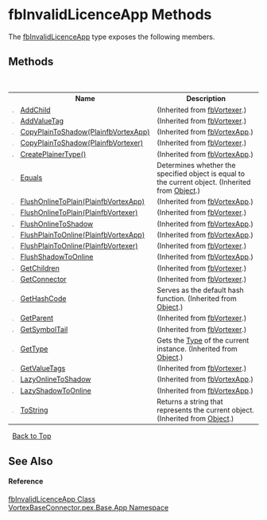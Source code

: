 # fbInvalidLicenceApp Methods
 

The <a href="T_VortexBaseConnector_pex_Base_App_fbInvalidLicenceApp.md">fbInvalidLicenceApp</a> type exposes the following members.


## Methods
&nbsp;<table><tr><th></th><th>Name</th><th>Description</th></tr><tr><td>![Public method](media/pubmethod.gif "Public method")</td><td><a href="M_VortexBase_fbVortexer_AddChild.md">AddChild</a></td><td> (Inherited from <a href="T_VortexBase_fbVortexer.md">fbVortexer</a>.)</td></tr><tr><td>![Public method](media/pubmethod.gif "Public method")</td><td><a href="M_VortexBase_fbVortexer_AddValueTag.md">AddValueTag</a></td><td> (Inherited from <a href="T_VortexBase_fbVortexer.md">fbVortexer</a>.)</td></tr><tr><td>![Public method](media/pubmethod.gif "Public method")</td><td><a href="M_VortexBase_fbVortexApp_CopyPlainToShadow.md">CopyPlainToShadow(PlainfbVortexApp)</a></td><td> (Inherited from <a href="T_VortexBase_fbVortexApp.md">fbVortexApp</a>.)</td></tr><tr><td>![Public method](media/pubmethod.gif "Public method")</td><td><a href="M_VortexBase_fbVortexer_CopyPlainToShadow.md">CopyPlainToShadow(PlainfbVortexer)</a></td><td> (Inherited from <a href="T_VortexBase_fbVortexer.md">fbVortexer</a>.)</td></tr><tr><td>![Public method](media/pubmethod.gif "Public method")</td><td><a href="M_VortexBase_fbVortexApp_CreatePlainerType.md">CreatePlainerType()</a></td><td> (Inherited from <a href="T_VortexBase_fbVortexApp.md">fbVortexApp</a>.)</td></tr><tr><td>![Public method](media/pubmethod.gif "Public method")</td><td><a href="https://docs.microsoft.com/dotnet/api/system.object.equals#System_Object_Equals_System_Object_" target="_blank">Equals</a></td><td>
Determines whether the specified object is equal to the current object.
 (Inherited from <a href="https://docs.microsoft.com/dotnet/api/system.object" target="_blank">Object</a>.)</td></tr><tr><td>![Public method](media/pubmethod.gif "Public method")</td><td><a href="M_VortexBase_fbVortexApp_FlushOnlineToPlain.md">FlushOnlineToPlain(PlainfbVortexApp)</a></td><td> (Inherited from <a href="T_VortexBase_fbVortexApp.md">fbVortexApp</a>.)</td></tr><tr><td>![Public method](media/pubmethod.gif "Public method")</td><td><a href="M_VortexBase_fbVortexer_FlushOnlineToPlain.md">FlushOnlineToPlain(PlainfbVortexer)</a></td><td> (Inherited from <a href="T_VortexBase_fbVortexer.md">fbVortexer</a>.)</td></tr><tr><td>![Public method](media/pubmethod.gif "Public method")</td><td><a href="M_VortexBase_fbVortexApp_FlushOnlineToShadow.md">FlushOnlineToShadow</a></td><td> (Inherited from <a href="T_VortexBase_fbVortexApp.md">fbVortexApp</a>.)</td></tr><tr><td>![Public method](media/pubmethod.gif "Public method")</td><td><a href="M_VortexBase_fbVortexApp_FlushPlainToOnline.md">FlushPlainToOnline(PlainfbVortexApp)</a></td><td> (Inherited from <a href="T_VortexBase_fbVortexApp.md">fbVortexApp</a>.)</td></tr><tr><td>![Public method](media/pubmethod.gif "Public method")</td><td><a href="M_VortexBase_fbVortexer_FlushPlainToOnline.md">FlushPlainToOnline(PlainfbVortexer)</a></td><td> (Inherited from <a href="T_VortexBase_fbVortexer.md">fbVortexer</a>.)</td></tr><tr><td>![Public method](media/pubmethod.gif "Public method")</td><td><a href="M_VortexBase_fbVortexApp_FlushShadowToOnline.md">FlushShadowToOnline</a></td><td> (Inherited from <a href="T_VortexBase_fbVortexApp.md">fbVortexApp</a>.)</td></tr><tr><td>![Public method](media/pubmethod.gif "Public method")</td><td><a href="M_VortexBase_fbVortexer_GetChildren.md">GetChildren</a></td><td> (Inherited from <a href="T_VortexBase_fbVortexer.md">fbVortexer</a>.)</td></tr><tr><td>![Public method](media/pubmethod.gif "Public method")</td><td><a href="M_VortexBase_fbVortexer_GetConnector.md">GetConnector</a></td><td> (Inherited from <a href="T_VortexBase_fbVortexer.md">fbVortexer</a>.)</td></tr><tr><td>![Public method](media/pubmethod.gif "Public method")</td><td><a href="https://docs.microsoft.com/dotnet/api/system.object.gethashcode#System_Object_GetHashCode" target="_blank">GetHashCode</a></td><td>
Serves as the default hash function.
 (Inherited from <a href="https://docs.microsoft.com/dotnet/api/system.object" target="_blank">Object</a>.)</td></tr><tr><td>![Public method](media/pubmethod.gif "Public method")</td><td><a href="M_VortexBase_fbVortexer_GetParent.md">GetParent</a></td><td> (Inherited from <a href="T_VortexBase_fbVortexer.md">fbVortexer</a>.)</td></tr><tr><td>![Public method](media/pubmethod.gif "Public method")</td><td><a href="M_VortexBase_fbVortexer_GetSymbolTail.md">GetSymbolTail</a></td><td> (Inherited from <a href="T_VortexBase_fbVortexer.md">fbVortexer</a>.)</td></tr><tr><td>![Public method](media/pubmethod.gif "Public method")</td><td><a href="https://docs.microsoft.com/dotnet/api/system.object.gettype#System_Object_GetType" target="_blank">GetType</a></td><td>
Gets the <a href="https://docs.microsoft.com/dotnet/api/system.type" target="_blank">Type</a> of the current instance.
 (Inherited from <a href="https://docs.microsoft.com/dotnet/api/system.object" target="_blank">Object</a>.)</td></tr><tr><td>![Public method](media/pubmethod.gif "Public method")</td><td><a href="M_VortexBase_fbVortexer_GetValueTags.md">GetValueTags</a></td><td> (Inherited from <a href="T_VortexBase_fbVortexer.md">fbVortexer</a>.)</td></tr><tr><td>![Public method](media/pubmethod.gif "Public method")</td><td><a href="M_VortexBase_fbVortexApp_LazyOnlineToShadow.md">LazyOnlineToShadow</a></td><td> (Inherited from <a href="T_VortexBase_fbVortexApp.md">fbVortexApp</a>.)</td></tr><tr><td>![Public method](media/pubmethod.gif "Public method")</td><td><a href="M_VortexBase_fbVortexApp_LazyShadowToOnline.md">LazyShadowToOnline</a></td><td> (Inherited from <a href="T_VortexBase_fbVortexApp.md">fbVortexApp</a>.)</td></tr><tr><td>![Public method](media/pubmethod.gif "Public method")</td><td><a href="https://docs.microsoft.com/dotnet/api/system.object.tostring#System_Object_ToString" target="_blank">ToString</a></td><td>
Returns a string that represents the current object.
 (Inherited from <a href="https://docs.microsoft.com/dotnet/api/system.object" target="_blank">Object</a>.)</td></tr></table>&nbsp;
<a href="#fbinvalidlicenceapp-methods">Back to Top</a>

## See Also


#### Reference
<a href="T_VortexBaseConnector_pex_Base_App_fbInvalidLicenceApp.md">fbInvalidLicenceApp Class</a><br /><a href="N_VortexBaseConnector_pex_Base_App.md">VortexBaseConnector.pex.Base.App Namespace</a><br />